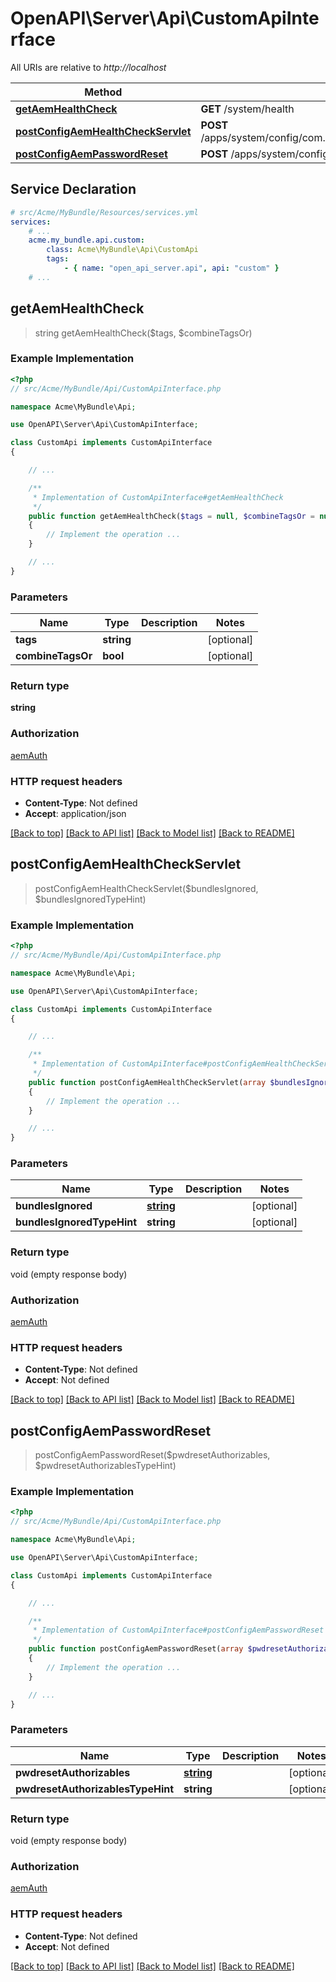 # OpenAPI\Server\Api\CustomApiInterface

All URIs are relative to *http://localhost*

Method | HTTP request | Description
------------- | ------------- | -------------
[**getAemHealthCheck**](CustomApiInterface.md#getAemHealthCheck) | **GET** /system/health | 
[**postConfigAemHealthCheckServlet**](CustomApiInterface.md#postConfigAemHealthCheckServlet) | **POST** /apps/system/config/com.shinesolutions.healthcheck.hc.impl.ActiveBundleHealthCheck | 
[**postConfigAemPasswordReset**](CustomApiInterface.md#postConfigAemPasswordReset) | **POST** /apps/system/config/com.shinesolutions.aem.passwordreset.Activator | 


## Service Declaration
```yaml
# src/Acme/MyBundle/Resources/services.yml
services:
    # ...
    acme.my_bundle.api.custom:
        class: Acme\MyBundle\Api\CustomApi
        tags:
            - { name: "open_api_server.api", api: "custom" }
    # ...
```

## **getAemHealthCheck**
> string getAemHealthCheck($tags, $combineTagsOr)



### Example Implementation
```php
<?php
// src/Acme/MyBundle/Api/CustomApiInterface.php

namespace Acme\MyBundle\Api;

use OpenAPI\Server\Api\CustomApiInterface;

class CustomApi implements CustomApiInterface
{

    // ...

    /**
     * Implementation of CustomApiInterface#getAemHealthCheck
     */
    public function getAemHealthCheck($tags = null, $combineTagsOr = null)
    {
        // Implement the operation ...
    }

    // ...
}
```

### Parameters

Name | Type | Description  | Notes
------------- | ------------- | ------------- | -------------
 **tags** | **string**|  | [optional]
 **combineTagsOr** | **bool**|  | [optional]

### Return type

**string**

### Authorization

[aemAuth](../../README.md#aemAuth)

### HTTP request headers

 - **Content-Type**: Not defined
 - **Accept**: application/json

[[Back to top]](#) [[Back to API list]](../../README.md#documentation-for-api-endpoints) [[Back to Model list]](../../README.md#documentation-for-models) [[Back to README]](../../README.md)

## **postConfigAemHealthCheckServlet**
> postConfigAemHealthCheckServlet($bundlesIgnored, $bundlesIgnoredTypeHint)



### Example Implementation
```php
<?php
// src/Acme/MyBundle/Api/CustomApiInterface.php

namespace Acme\MyBundle\Api;

use OpenAPI\Server\Api\CustomApiInterface;

class CustomApi implements CustomApiInterface
{

    // ...

    /**
     * Implementation of CustomApiInterface#postConfigAemHealthCheckServlet
     */
    public function postConfigAemHealthCheckServlet(array $bundlesIgnored = null, $bundlesIgnoredTypeHint = null)
    {
        // Implement the operation ...
    }

    // ...
}
```

### Parameters

Name | Type | Description  | Notes
------------- | ------------- | ------------- | -------------
 **bundlesIgnored** | [**string**](../Model/string.md)|  | [optional]
 **bundlesIgnoredTypeHint** | **string**|  | [optional]

### Return type

void (empty response body)

### Authorization

[aemAuth](../../README.md#aemAuth)

### HTTP request headers

 - **Content-Type**: Not defined
 - **Accept**: Not defined

[[Back to top]](#) [[Back to API list]](../../README.md#documentation-for-api-endpoints) [[Back to Model list]](../../README.md#documentation-for-models) [[Back to README]](../../README.md)

## **postConfigAemPasswordReset**
> postConfigAemPasswordReset($pwdresetAuthorizables, $pwdresetAuthorizablesTypeHint)



### Example Implementation
```php
<?php
// src/Acme/MyBundle/Api/CustomApiInterface.php

namespace Acme\MyBundle\Api;

use OpenAPI\Server\Api\CustomApiInterface;

class CustomApi implements CustomApiInterface
{

    // ...

    /**
     * Implementation of CustomApiInterface#postConfigAemPasswordReset
     */
    public function postConfigAemPasswordReset(array $pwdresetAuthorizables = null, $pwdresetAuthorizablesTypeHint = null)
    {
        // Implement the operation ...
    }

    // ...
}
```

### Parameters

Name | Type | Description  | Notes
------------- | ------------- | ------------- | -------------
 **pwdresetAuthorizables** | [**string**](../Model/string.md)|  | [optional]
 **pwdresetAuthorizablesTypeHint** | **string**|  | [optional]

### Return type

void (empty response body)

### Authorization

[aemAuth](../../README.md#aemAuth)

### HTTP request headers

 - **Content-Type**: Not defined
 - **Accept**: Not defined

[[Back to top]](#) [[Back to API list]](../../README.md#documentation-for-api-endpoints) [[Back to Model list]](../../README.md#documentation-for-models) [[Back to README]](../../README.md)

